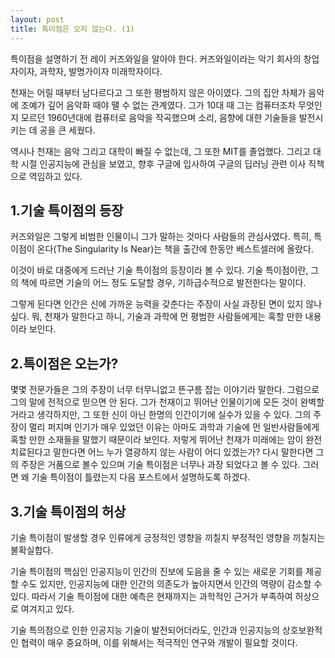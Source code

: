 ```yaml
---
layout: post
title: 특이점은 오지 않는다. (1)
---
```


특이점을 설명하기 전 레이 커즈와일을 알아야 한다.
커즈와일이라는 악기 회사의 창업자이자, 과학자, 발명가이자 미래학자이다.

천재는 어릴 때부터 남다르다고 그 또한 평범하지 않은 아이였다.
그의 집안 차체가 음악에 조예가 깊어 음악화 때야 땔 수 없는 관계였다.
그가 10대 때 그는 컴퓨터조차 무엇인지 모르던 1960년대에 컴퓨터로 음악을 작곡했으며 소리, 음향에 대한 기술들을 발전시키는 데 공을 큰 세웠다.

역시나 천재는 음악 그리고 대학이 빠질 수 없는데, 그 또한 MIT를 졸업했다.
그리고 대학 시절 인공지능에 관심을 보였고, 향후 구글에 입사하여 구글의 딥러닝 관련 이사 직책으로 역임하고 있다.



<h2>1.기술 특이점의 등장</h2>
커즈와일은 그렇게 비범한 인물이니 그가 말하는 것마다 사람들의 관심사였다.
특히, 특이점이 온다(The Singularity Is Near)는 책을 출간에 한동안 베스트셀러에 올랐다.

이것이 바로 대중에게 드러난 기술 특이점의 등장이라 볼 수 있다.
기술 특이점이란, 그의 책에 따르면 기술의 어느 정도 도달할 경우, 기하급수적으로 발전한다는 말이다.

그렇게 된다면 인간은 신에 가까운 능력을 갖춘다는 주장이 사실 과장된 면이 있지 않나 싶다.
뭐, 천재가 말한다고 하니, 기술과 과학에 먼 평범한 사람들에게는 혹할 만한 내용이라 보인다.



<h2>2.특이점은 오는가?</h2>
몇몇 전문가들은 그의 주장이 너무 터무니없고 뜬구름 잡는 이야기라 말한다.
그럼으로 그의 말에 전적으로 믿으면 안 된다.
그가 천재이고 뛰어난 인물이기에 모든 것이 완벽할 거라고 생각하지만, 그 또한 신이 아닌 한명의 인간이기에 실수가 있을 수 있다.
그의 주장이 멀리 퍼지며 인기가 매우 있었던 이유는 아마도 과학과 기술에 먼 일반사람들에게 혹할 만한 소재들을 말했기 때문이라 보인다.
저렇게 뛰어난 천재가 미래에는 암이 완전 치료된다고 말한다면 어느 누가 열광하지 않는 사람이 어디 있겠는가?
다시 말한다면 그의 주장은 거품으로 볼수 있으며 기술 특이점은 너무나 과장 되었다고 볼 수 있다.
그러면 왜 기술 특이점이 틀렸는지 다음 포스트에서 설명하도록 하겠다.



<h2>3.기술 특이점의 허상</h2>
기술 특이점이 발생할 경우 인류에게 긍정적인 영향을 끼칠지 부정적인 영향을 끼칠지는 불확실합다. 

기술 특이점의 핵심인 인공지능이 인간의 진보에 도음을 줄 수 있는 새로운 기회를 제공할 수도 있지만, 인공지능에 대한 인간의 의존도가 높아지면서 인간의 역량이 감소할 수있다. 
따라서 기술 특이점에 대한 예측은 현재까지는 과학적인 근거가 부족하여 허상으로 여겨지고 있다. 

기술 특의점으로 인한 인공지능 기술이 발전되어더라도, 인간과 인공지능의 상호보완적인 협력이 매우 중요하며, 이를 위해서는 적극적인 연구와 개발이 필요할 것이다.
